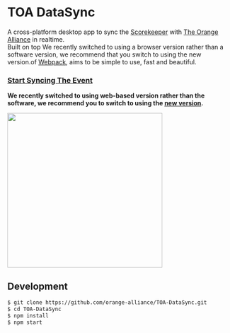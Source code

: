 # TOA DataSync
A cross-platform desktop app to sync the [Scorekeeper](https://github.com/FIRST-Tech-Challenge/scorekeeper) with [The Orange Alliance](https://github.com/orange-alliance) in realtime.
<br/>Built on top We recently switched to using a browser version rather than a software version, we recommend that you switch to using the new version.of [Webpack](https://github.com/webpack/webpack), aims to be simple to use, fast and beautiful.

### [Start Syncing The Event](http://upload.theorangealliance.org)

**We recently switched to using web-based version rather than the software, we recommend you to switch to using the [new version](https://upload.theorangealliance.org).**

<img src="https://user-images.githubusercontent.com/16443111/61333217-f42c0b80-a82e-11e9-8c9a-49d2af22d4bf.png" width="350">


## Development
```bash
$ git clone https://github.com/orange-alliance/TOA-DataSync.git
$ cd TOA-DataSync
$ npm install
$ npm start
```

